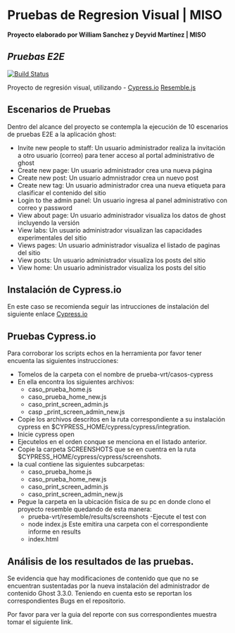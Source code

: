 # Pruebas de Regresion Visual | MISO
**Proyecto elaborado por William Sanchez y Deyvid Martínez | MISO**
## _Pruebas E2E_
[![Build Status](https://travis-ci.org/joemccann/dillinger.svg?branch=master)](https://travis-ci.org/joemccann/dillinger)

Proyecto de regresión visual, utilizando - [Cypress.io] [Resemble.js]



## Escenarios de Pruebas

Dentro del alcance del proyecto se contempla la ejecución de 10 escenarios de pruebas E2E a la aplicación ghost:

- Invite new people to staff: Un usuario administrador realiza la invitación a otro usuario (correo) para tener acceso al portal administrativo de ghost
- Create new page: Un usuario administrador crea una nueva página
- Create new post: Un usuario admnistrador crea un nuevo post
- Create new tag: Un usuario administrador crea una nueva etiqueta para clasificar el contenido del sitio
- Login to the admin panel: Un usuario ingresa al panel administrativo con correo y password
- View about page: Un usuario administrador visualiza los datos de ghost incluyendo la versión
- View labs: Un usuario administrador visualizan las capacidades experimentales del sitio
- Views pages: Un usuario administrador visualiza el listado de paginas del sitio
- View posts: Un usuario administrador visualiza los posts del sitio
- View home: Un usuario administrador visualiza los posts del sitio

## Instalación de Cypress.io

En este caso se recomienda seguir las intrucciones de instalación del siguiente enlace [Cypress.io](https://docs.cypress.io/guides/getting-started/installing-cypress.html)


## Pruebas Cypress.io

Para corroborar los scripts echos en la herramienta por favor tener encuenta las siguientes instrucciones:

- Tomelos de la carpeta con el nombre de prueba-vrt/casos-cypress
- En ella encontra los siguientes archivos:
	- caso_prueba_home.js
	- caso_prueba_home_new.js
	- caso_print_screen_admin.js
	- casp _print_screen_admin_new.js
- Copie los archivos descritos en la ruta correspondiente a su instalación cypress en $CYPRESS_HOME/cypress/cypress/integration.
- Inicie cypress open
- Ejecutelos en el orden conque se menciona en el listado anterior.
- Copie la carpeta SCREENSHOTS que se en cuentra en la ruta $CYPRESS_HOME/cypress/cypress/screenshots.
- la cual contiene las siguientes subcarpetas:
	- caso_prueba_home.js
	- caso_prueba_home_new.js
	- caso_print_screen_admin.js
	- caso_print_screen_admin_new.js
- Pegue la carpeta en la ubicación fisica de su pc en donde clono el proyecto resemble quedando de esta manera:
	- prueba-vrt/resemble/results/screenshots
-Ejecute el test con 
	- node index.js
Este emitira una carpeta con el correspondiente informe en results
	- index.html



## Análisis de los resultados de las pruebas.

Se evidencia que hay modificaciones de contenido que que no se encuentran sustentadas por la nueva instalación del administrador de contenido Ghost 3.3.0. Teniendo en cuenta esto se reportan los correspondientes Bugs en el repositorio. 

Por favor para ver la guia del reporte con sus correspondientes muestra tomar el siguiente link.


[//]: # (These are reference links used in the body of this note and get stripped out when the markdown processor does its job. There is no need to format nicely because it shouldn't be seen. Thanks SO - http://stackoverflow.com/questions/4823468/store-comments-in-markdown-syntax)

   [Cypress.io]:<https://www.cypress.io>
   [Resemble.js]: <https://github.com/rsmbl/Resemble.js/blob/master/README.md>
   [git-repo-url]: <https://github.com/joemccann/dillinger.git>
   [markdown-it]: <https://github.com/markdown-it/markdown-it>
   [Ace Editor]: <http://ace.ajax.org>
   [node.js]: <http://nodejs.org>
   [jQuery]: <http://jquery.com>
   
   [PlDb]: <https://github.com/joemccann/dillinger/tree/master/plugins/dropbox/README.md>
   [PlGh]: <https://github.com/joemccann/dillinger/tree/master/plugins/github/README.md>
   [PlGd]: <https://github.com/joemccann/dillinger/tree/master/plugins/googledrive/README.md>
   [PlOd]: <https://github.com/joemccann/dillinger/tree/master/plugins/onedrive/README.md>
   [PlMe]: <https://github.com/joemccann/dillinger/tree/master/plugins/medium/README.md>
   [PlGa]: <https://github.com/RahulHP/dillinger/blob/master/plugins/googleanalytics/README.md>
